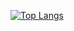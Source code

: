 [![Top Langs](https://github-readme-stats.vercel.app/api/top-langs/?username=gtkacz)](https://github.com/gtkacz/github-readme-stats)
